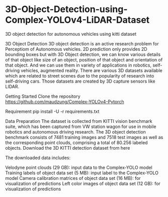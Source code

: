 # 3D-Object-Detection-using-Complex-YOLOv4-LiDAR-Dataset
3D object detection for autonomous vehicles using kitti dataset 

3D Object Detection
3D object detection is an active research problem for Perceptiom of Autonomous vehicles. 2D prediction only provides 2D bounding boxes but with 3D Object detection, we can know various details of that object like size of an object, position of that object and orientation of that object. And we can use them in variety of applications in robotics, self-driving vehicles, augmented reality. There are various 3D datasets available which are related to street scenes due to the popularity of research into self-driving cars. Those datasets are created by 3D capture sensors like LIDAR.

Getting Started
Clone the repository
https://github.com/maudzung/Complex-YOLOv4-Pytorch


Requirement
pip install -U -r requirements.txt

Data Preparation
The dataset is collected from KITTI vision benchmark suite, which has been captured from VW station wagon for use in mobile robotics and autonomous driving research. The 3D object detection benchmark consists of 7481 training images and 7518 test images as well as the corresponding point clouds, comprising a total of 80.256 labeled objects.
Download the 3D KITTI detection dataset from here

The downloaded data includes:

Velodyne point clouds (29 GB): input data to the Complex-YOLO model Training labels of object data set (5 MB): input label to the Complex-YOLO model Camera calibration matrices of object data set (16 MB): for visualization of predictions Left color images of object data set (12 GB): for visualization of predictions



